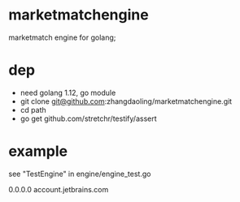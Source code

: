 # marketmatchengine
marketmatch engine for golang;

# dep
* need golang 1.12, go module
* git clone git@github.com:zhangdaoling/marketmatchengine.git
* cd path
* go get github.com/stretchr/testify/assert

# example
see "TestEngine" in engine/engine_test.go





0.0.0.0         account.jetbrains.com
